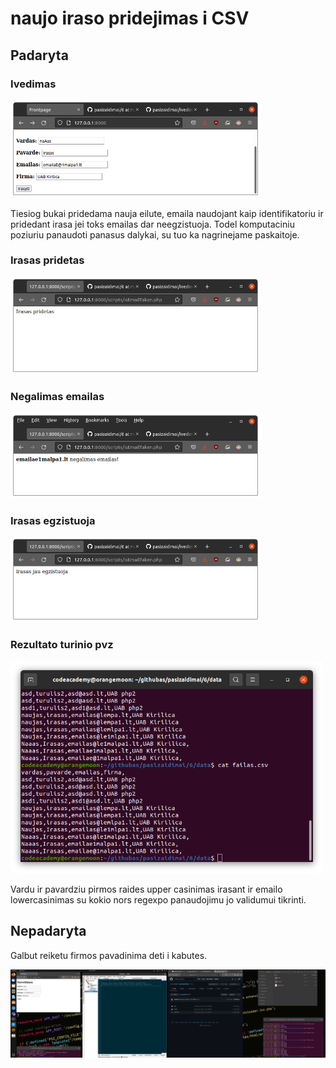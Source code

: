 # naujo iraso pridejimas i CSV

## Padaryta

### Ivedimas
<img src="docs/ivedimaas.png" width="400">


Tiesiog bukai pridedama nauja eilute, emaila naudojant kaip identifikatoriu ir pridedant irasa jei toks emailas dar neegzistuoja. Todel komputaciniu poziuriu panaudoti panasus dalykai, su tuo ka nagrinejame paskaitoje.

### Irasas pridetas

<img src="docs/pridetas.png" width="400">

### Negalimas emailas

<img src="docs/negalimas.png" width="400">

### Irasas egzistuoja

<img src="docs/egzistuoja.png" width="400">

### Rezultato turinio pvz

<img src="docs/turinys.png" width="500">

Vardu ir pavardziu pirmos raides upper casinimas irasant ir emailo lowercasinimas su kokio nors regexpo panaudojimu jo validumui tikrinti.

## Nepadaryta

Galbut reiketu firmos pavadinima deti i kabutes.

<img src="https://raw.githubusercontent.com/shinbeth/pasizaidimai/master/6/docs/2022-01-06.20-07-32.png" width="1000">

